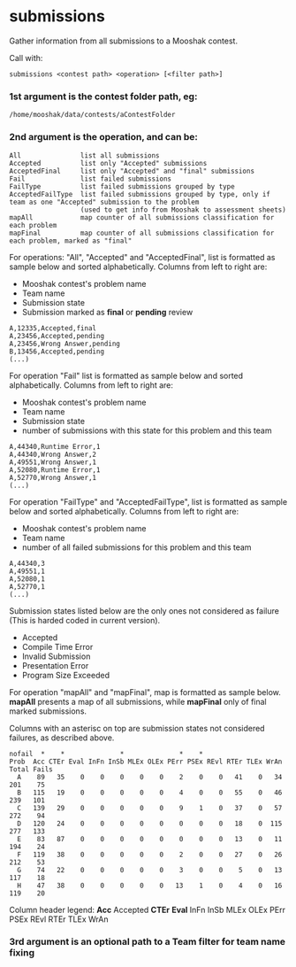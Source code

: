 # submissions
Gather information from all submissions to a Mooshak contest.

Call with:

`submissions <contest path> <operation> [<filter path>]`

### 1st argument is the contest folder path, eg:
 
 `/home/mooshak/data/contests/aContestFolder`
 
### 2nd argument is the operation, and can be:
``` 
All               list all submissions
Accepted          list only "Accepted" submissions
AcceptedFinal     list only "Accepted" and "final" submissions
Fail              list failed submissions
FailType          list failed submissions grouped by type
AcceptedFailType  list failed submissions grouped by type, only if team as one "Accepted" submission to the problem
                  (used to get info from Mooshak to assessment sheets)
mapAll            map counter of all submissions classification for each problem
mapFinal          map counter of all submissions classification for each problem, marked as "final"
```

For operations: "All", "Accepted" and "AcceptedFinal", list is formatted as sample below and sorted alphabetically.
Columns from left to right are:

- Mooshak contest's problem name
- Team name
- Submission state
- Submission marked as **final** or **pending** review

 ``` 
 A,12335,Accepted,final
 A,23456,Accepted,pending
 A,23456,Wrong Answer,pending
 B,13456,Accepted,pending
 (...)
 ``` 
 For operation "Fail" list is formatted as sample below and sorted alphabetically.
 Columns from left to right are:

- Mooshak contest's problem name
- Team name
- Submission state
- number of submissions with this state for this problem and this team

 ``` 
 A,44340,Runtime Error,1
 A,44340,Wrong Answer,2
 A,49551,Wrong Answer,1
 A,52080,Runtime Error,1
 A,52770,Wrong Answer,1
 (...)
 ``` 
 For operation "FailType" and "AcceptedFailType", list is formatted as sample below and sorted alphabetically.
 Columns from left to right are:

- Mooshak contest's problem name
- Team name
- number of all failed submissions for this problem and this team

 ``` 
 A,44340,3
 A,49551,1
 A,52080,1
 A,52770,1
 (...)
 ``` 
 Submission states listed below are the only ones not considered as failure	(This is harded coded in current version).
 -	Accepted
 -	Compile Time Error
 -	Invalid Submission
 -	Presentation Error
 -	Program Size Exceeded

For operation "mapAll" and "mapFinal", map is formatted as sample below.
**mapAll** presents a map of all submissions, while **mapFinal** only of final marked submissions.   

Columns with an asterisc on top are submission states not considered failures, as described above.

 ``` 
 nofail  *    *              *              *    *
 Prob  Acc CTEr Eval InFn InSb MLEx OLEx PErr PSEx REvl RTEr TLEx WrAn Total Fails
   A    89   35    0    0    0    0    0    2    0    0   41    0   34   201    75
   B   115   19    0    0    0    0    0    4    0    0   55    0   46   239   101
   C   139   29    0    0    0    0    0    9    1    0   37    0   57   272    94
   D   120   24    0    0    0    0    0    0    0    0   18    0  115   277   133
   E    83   87    0    0    0    0    0    0    0    0   13    0   11   194    24
   F   119   38    0    0    0    0    0    2    0    0   27    0   26   212    53
   G    74   22    0    0    0    0    0    3    0    0    5    0   13   117    18
   H    47   38    0    0    0    0    0   13    1    0    4    0   16   119    20
``` 
Column header legend:
**Acc** Accepted
**CTEr** 
**Eval**
InFn InSb MLEx OLEx PErr PSEx REvl RTEr TLEx WrAn



### 3rd argument is an optional path to a Team filter for team name fixing

 

